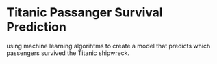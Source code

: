 # Titanic Passanger Survival Prediction
 using  machine learning algorihtms to create a model that predicts which passengers survived the Titanic shipwreck.
